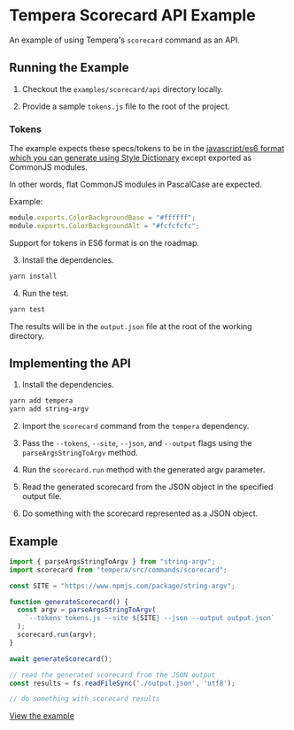 # Tempera Scorecard API Example

An example of using Tempera's `scorecard` command as an API.

## Running the Example

1. Checkout the `examples/scorecard/api` directory locally.

2. Provide a sample `tokens.js` file to the root of the project.

### Tokens

The example expects these specs/tokens to be in the [javascript/es6 format which you can generate using Style Dictionary](https://amzn.github.io/style-dictionary/#/formats?id=javascriptes6) except exported as CommonJS modules.

In other words, flat CommonJS modules in PascalCase are expected.

Example:

```js
module.exports.ColorBackgroundBase = "#ffffff";
module.exports.ColorBackgroundAlt = "#fcfcfcfc";
```

Support for tokens in ES6 format is on the roadmap.

3. Install the dependencies.

```bash
yarn install
```

4. Run the test.

```bash
yarn test
```

The results will be in the `output.json` file at the root of the working directory. 

## Implementing the API

1. Install the dependencies.

```bash
yarn add tempera
yarn add string-argv
```

2. Import the `scorecard` command from the `tempera` dependency. 

3. Pass the `--tokens`, `--site`, `--json`, and `--output` flags using the `parseArgsStringToArgv` method.

3. Run the `scorecard.run` method with the generated argv parameter.

4. Read the generated scorecard from the JSON object in the specified output file. 

5. Do something with the scorecard represented as a JSON object.

## Example

```js
import { parseArgsStringToArgv } from "string-argv";
import scorecard from "tempera/src/commands/scorecard";

const SITE = "https://www.npmjs.com/package/string-argv";

function generateScorecard() {
  const argv = parseArgsStringToArgv(
    `--tokens tokens.js --site ${SITE} --json --output output.json`
  );
  scorecard.run(argv);
}

await generateScorecard();

// read the generated scorecard from the JSON output
const results = fs.readFileSync('./output.json', 'utf8');

// do something with scorecard results
```

[View the example](https://github.com/michaelmang/tempera/tree/master/examples/scorecard/api/index.js)

